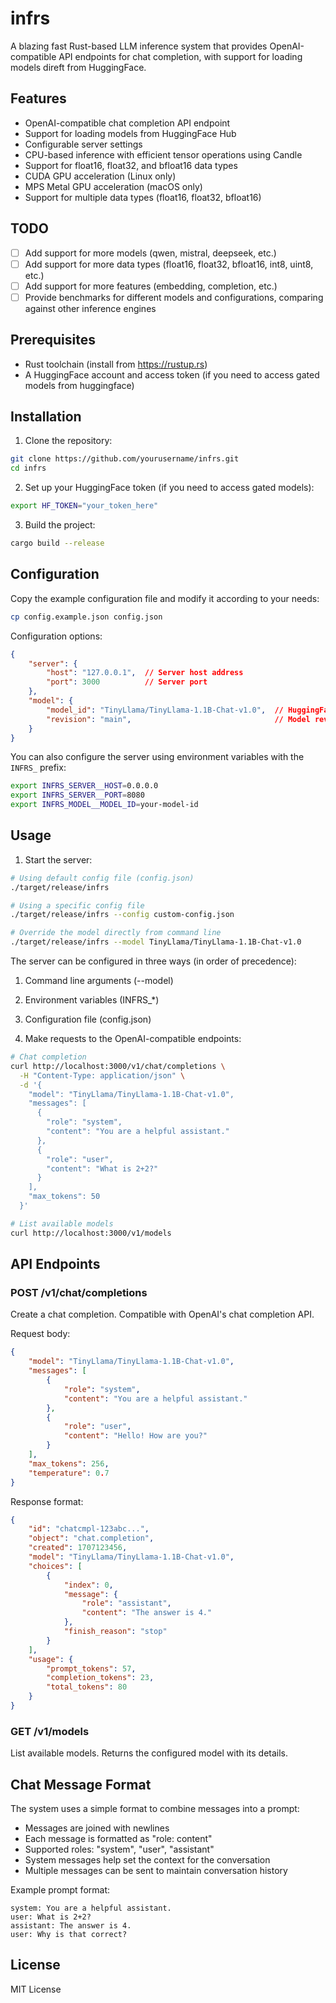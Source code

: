 # infrs

A blazing fast Rust-based LLM inference system that provides OpenAI-compatible API
endpoints for chat completion, with support for loading models direft from HuggingFace.

## Features

- OpenAI-compatible chat completion API endpoint
- Support for loading models from HuggingFace Hub
- Configurable server settings
- CPU-based inference with efficient tensor operations using Candle
- Support for float16, float32, and bfloat16 data types
- CUDA GPU acceleration (Linux only)
- MPS Metal GPU acceleration (macOS only)
- Support for multiple data types (float16, float32, bfloat16)

## TODO

- [ ] Add support for more models (qwen, mistral, deepseek, etc.)
- [ ] Add support for more data types (float16, float32, bfloat16, int8, uint8, etc.)
- [ ] Add support for more features (embedding, completion, etc.)
- [ ] Provide benchmarks for different models and configurations, comparing against other inference engines
## Prerequisites

- Rust toolchain (install from https://rustup.rs)
- A HuggingFace account and access token (if you need to access gated models from huggingface)

## Installation

1. Clone the repository:
```bash
git clone https://github.com/yourusername/infrs.git
cd infrs
```

2. Set up your HuggingFace token (if you need to access gated models):
```bash
export HF_TOKEN="your_token_here"
```

3. Build the project:
```bash
cargo build --release
```

## Configuration

Copy the example configuration file and modify it according to your needs:

```bash
cp config.example.json config.json
```

Configuration options:

```json
{
    "server": {
        "host": "127.0.0.1",  // Server host address
        "port": 3000          // Server port
    },
    "model": {
        "model_id": "TinyLlama/TinyLlama-1.1B-Chat-v1.0",  // HuggingFace model ID
        "revision": "main",                                // Model revision
    }
}
```

You can also configure the server using environment variables with the `INFRS_` prefix:

```bash
export INFRS_SERVER__HOST=0.0.0.0
export INFRS_SERVER__PORT=8080
export INFRS_MODEL__MODEL_ID=your-model-id
```

## Usage

1. Start the server:
```bash
# Using default config file (config.json)
./target/release/infrs

# Using a specific config file
./target/release/infrs --config custom-config.json

# Override the model directly from command line
./target/release/infrs --model TinyLlama/TinyLlama-1.1B-Chat-v1.0
```

The server can be configured in three ways (in order of precedence):
1. Command line arguments (--model)
2. Environment variables (INFRS_*)
3. Configuration file (config.json)

2. Make requests to the OpenAI-compatible endpoints:

```bash
# Chat completion
curl http://localhost:3000/v1/chat/completions \
  -H "Content-Type: application/json" \
  -d '{
    "model": "TinyLlama/TinyLlama-1.1B-Chat-v1.0",
    "messages": [
      {
        "role": "system",
        "content": "You are a helpful assistant."
      },
      {
        "role": "user",
        "content": "What is 2+2?"
      }
    ],
    "max_tokens": 50
  }'

# List available models
curl http://localhost:3000/v1/models
```

## API Endpoints

### POST /v1/chat/completions

Create a chat completion. Compatible with OpenAI's chat completion API.

Request body:
```json
{
    "model": "TinyLlama/TinyLlama-1.1B-Chat-v1.0",
    "messages": [
        {
            "role": "system",
            "content": "You are a helpful assistant."
        },
        {
            "role": "user",
            "content": "Hello! How are you?"
        }
    ],
    "max_tokens": 256,
    "temperature": 0.7
}
```

Response format:
```json
{
    "id": "chatcmpl-123abc...",
    "object": "chat.completion",
    "created": 1707123456,
    "model": "TinyLlama/TinyLlama-1.1B-Chat-v1.0",
    "choices": [
        {
            "index": 0,
            "message": {
                "role": "assistant",
                "content": "The answer is 4."
            },
            "finish_reason": "stop"
        }
    ],
    "usage": {
        "prompt_tokens": 57,
        "completion_tokens": 23,
        "total_tokens": 80
    }
}
```

### GET /v1/models

List available models. Returns the configured model with its details.

## Chat Message Format

The system uses a simple format to combine messages into a prompt:
- Messages are joined with newlines
- Each message is formatted as "role: content"
- Supported roles: "system", "user", "assistant"
- System messages help set the context for the conversation
- Multiple messages can be sent to maintain conversation history

Example prompt format:
```
system: You are a helpful assistant.
user: What is 2+2?
assistant: The answer is 4.
user: Why is that correct?
```

## License

MIT License
